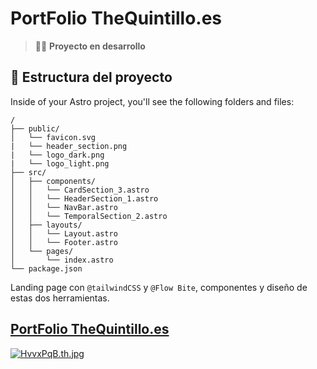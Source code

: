 # PortFolio TheQuintillo.es


> 🧑‍🚀 **Proyecto en desarrollo**

## 🚀 Estructura del proyecto

Inside of your Astro project, you'll see the following folders and files:

```
/
├── public/
│   └── favicon.svg
|   └── header_section.png
|   └── logo_dark.png
|   └── logo_light.png
├── src/
│   ├── components/
│   │   └── CardSection_3.astro
│   │   └── HeaderSection_1.astro
│   │   └── NavBar.astro
│   │   └── TemporalSection_2.astro
│   ├── layouts/
│   │   └── Layout.astro
│   │   └── Footer.astro
│   └── pages/
│       └── index.astro
└── package.json
```

Landing page con ```@tailwindCSS``` y ```@Flow Bite```, componentes y diseño de estas dos herramientas.

## [PortFolio TheQuintillo.es](https://thequintillo.es)
[![HvvxPqB.th.jpg](https://iili.io/HvvxPqB.th.jpg)](https://freeimage.host/i/HvvxPqB)
